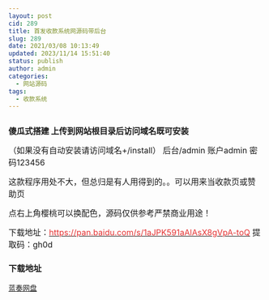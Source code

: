 ```yaml
---
layout: post
cid: 289
title: 首发收款系统网源码带后台
slug: 289
date: 2021/03/08 10:13:49
updated: 2023/11/14 15:51:40
status: publish
author: admin
categories: 
  - 网站源码
tags: 
  - 收款系统
---
```



<div alt="潮男心博客 www.cnx0.com">
	<p>
		<span style="font-size:16px;"><a class="pics" href="https://djblog.cn/upload/1/888552/images/20210308/20210308024271317131.png" rel="pics"><img src="http://www.aishoujizy.com/upload/1/888552/images/20210308/20210308024271317131.png" class="scrollLoading" data-url="/upload/1/888552/images/20210308/20210308024271317131.png" alt="" /></a> <br />
</span> 
	</p>
	<p>
		<span style="font-size:16px;"><strong>傻瓜式搭建 上传到网站根目录后访问域名既可安装</strong></span> 
	</p>
	<p>
		<span style="font-size:16px;">（如果没有自动安装请访问域名+/install） 后台/admin 账户admin 密码123456&nbsp;</span> 
	</p>
	<p>
		<span style="font-size:16px;">这款程序用处不大，但总归是有人用得到的。。</span><span style="font-size:16px;">可以用来当收款页或赞助页&nbsp;</span> 
	</p>
	<p>
		<span style="font-size:16px;">点右上角樱桃可以换配色</span><span style="font-size:16px;">，源码仅供参考严禁商业用途！</span> 
	</p>
	<p>
		<span style="font-size:16px;">下载地址：<a href="https://pan.baidu.com/s/1aJPK591aAlAsX8gVpA-toQ" target="_blank"><span style="color:#E53333;">https://pan.baidu.com/s/1aJPK591aAlAsX8gVpA-toQ</span></a>&nbsp;</span><span style="font-size:16px;">提取码：gh0d&nbsp;</span> 
	</p>
	<div id="fengexuxian">
	</div>
	<div class="page-content-intro main-article">
		<div class="down-url-wrap">
			<h3 class="tit">
				<i class="ico"></i>下载地址
			</h3>
<a href="https://djblog.cn/admin/#down" onclick="window.open('https://asj.lanzous.com/iFN2zmnw02j');return false;" class="sbtn" title=""><i class="ico"></i><i class="line"></i>蓝奏网盘</a> &nbsp;
		</div>
	</div>
</div>